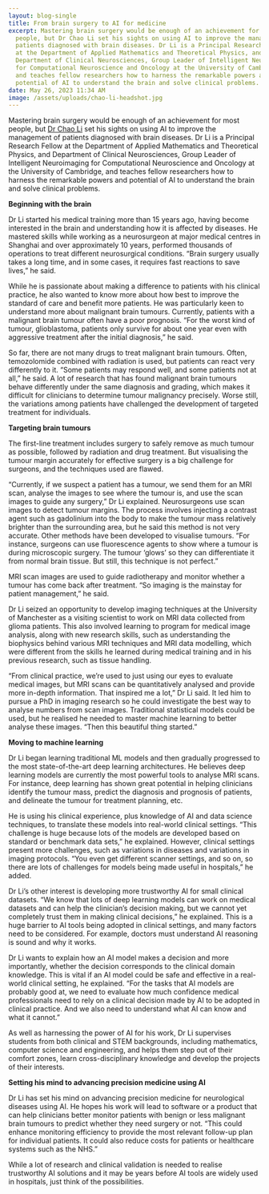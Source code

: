 ```yaml
---
layout: blog-single
title: From brain surgery to AI for medicine
excerpt: Mastering brain surgery would be enough of an achievement for most
  people, but Dr Chao Li set his sights on using AI to improve the management of
  patients diagnosed with brain diseases. Dr Li is a Principal Research Fellow
  at the Department of Applied Mathematics and Theoretical Physics, and
  Department of Clinical Neurosciences, Group Leader of Intelligent Neuroimaging
  for Computational Neuroscience and Oncology at the University of Cambridge,
  and teaches fellow researchers how to harness the remarkable powers and
  potential of AI to understand the brain and solve clinical problems.
date: May 26, 2023 11:34 AM
image: /assets/uploads/chao-li-headshot.jpg
---
```

Mastering brain surgery would be enough of an achievement for most people, but [Dr Chao Li](https://www.neurosurg.cam.ac.uk/research-groups/brain-tumour-imaging-lab/2988-2/dr-chao-li/) set his sights on using AI to improve the management of patients diagnosed with brain diseases. Dr Li is a Principal Research Fellow at the Department of Applied Mathematics and Theoretical Physics, and Department of Clinical Neurosciences, Group Leader of Intelligent Neuroimaging for Computational Neuroscience and Oncology at the University of Cambridge, and teaches fellow researchers how to harness the remarkable powers and potential of AI to understand the brain and solve clinical problems.


**Beginning with the brain**


Dr Li started his medical training more than 15 years ago, having become interested in the brain and understanding how it is affected by diseases. He mastered skills while working as a neurosurgeon at major medical centres in Shanghai and over approximately 10 years, performed thousands of operations to treat different neurosurgical conditions. “Brain surgery usually takes a long time, and in some cases, it requires fast reactions to save lives,” he said.


While he is passionate about making a difference to patients with his clinical practice, he also wanted to know more about how best to improve the standard of care and benefit more patients. He was particularly keen to understand more about malignant brain tumours. Currently, patients with a malignant brain tumour often have a poor prognosis. “For the worst kind of tumour, glioblastoma, patients only survive for about one year even with aggressive treatment after the initial diagnosis,” he said.


So far, there are not many drugs to treat malignant brain tumours. Often, temozolomide combined with radiation is used, but patients can react very differently to it. “Some patients may respond well, and some patients not at all,” he said. A lot of research that has found malignant brain tumours behave differently under the same diagnosis and grading, which makes it difficult for clinicians to determine tumour malignancy precisely. Worse still, the variations among patients have challenged the development of targeted treatment for individuals.


**Targeting brain tumours**


The first-line treatment includes surgery to safely remove as much tumour as possible, followed by radiation and drug treatment.  But visualising the tumour margin accurately for effective surgery is a big challenge for surgeons, and the techniques used are flawed.


“Currently, if we suspect a patient has a tumour, we send them for an MRI scan, analyse the images to see where the tumour is, and use the scan images to guide any surgery,” Dr Li explained. Neurosurgeons use scan images to detect tumour margins. The process involves injecting a contrast agent such as gadolinium into the body to make the tumour mass relatively brighter than the surrounding area, but he said this method is not very accurate. 
Other methods have been developed to visualise tumours. “For instance, surgeons can use fluorescence agents to show where a tumour is during microscopic surgery. The tumour ‘glows’ so they can differentiate it from normal brain tissue. But still, this technique is not perfect.” 


MRI scan images are used to guide radiotherapy and monitor whether a tumour has come back after treatment. “So imaging is the mainstay for patient management,” he said.


Dr Li seized an opportunity to develop imaging techniques at the University of Manchester as a visiting scientist to work on MRI data collected from glioma patients. This also involved learning to program for medical image analysis, along with new research skills, such as understanding the biophysics behind various MRI techniques and MRI data modelling, which were different from the skills he learned during medical training and in his previous research, such as tissue handling.


“From clinical practice, we’re used to just using our eyes to evaluate medical images, but MRI scans can be quantitatively analysed and provide more in-depth information. That inspired me a lot,” Dr Li said. It led him to pursue a PhD in imaging research so he could investigate the best way to analyse numbers from scan images. Traditional statistical models could be used, but he realised he needed to master machine learning to better analyse these images. “Then this beautiful thing started.”


**Moving to machine learning**


Dr Li began learning traditional ML models and then gradually progressed to the most state-of-the-art deep learning architectures. He believes deep learning models are currently the most powerful tools to analyse MRI scans. For instance, deep learning has shown great potential in helping clinicians identify the tumour mass, predict the diagnosis and prognosis of patients, and delineate the tumour for treatment planning, etc. 


He is using his clinical experience, plus knowledge of AI and data science techniques, to translate these models into real-world clinical settings. “This challenge is huge because lots of the models are developed based on standard or benchmark data sets,” he explained. However, clinical settings present more challenges, such as variations in diseases and variations in imaging protocols. “You even get different scanner settings, and so on, so there are lots of challenges for models being made useful in hospitals,” he added.


Dr Li’s other interest is developing more trustworthy AI for small clinical datasets. “We know that lots of deep learning models can work on medical datasets and can help the clinician’s decision making, but we cannot yet completely trust them in making clinical decisions,” he explained. This is a huge barrier to AI tools being adopted in clinical settings, and many factors need to be considered. For example, doctors must understand AI reasoning is sound and why it works. 


Dr Li wants to explain how an AI model makes a decision and more importantly, whether the decision corresponds to the clinical domain knowledge. This is vital if an AI model could be safe and effective in a real-world clinical setting, he explained. “For the tasks that AI models are probably good at, we need to evaluate how much confidence medical professionals need to rely on a clinical decision made by AI to be adopted in clinical practice. And we also need to understand what AI can know and what it cannot.”

As well as harnessing the power of AI for his work, Dr Li supervises students from both clinical and STEM backgrounds, including mathematics, computer science and engineering, and helps them step out of their comfort zones, learn cross-disciplinary knowledge and develop the projects of their interests.


**Setting his mind to advancing precision medicine using AI**


Dr Li has set his mind on advancing precision medicine for neurological diseases using AI. He hopes his work will lead to software or a product that can help clinicians better monitor patients with benign or less malignant brain tumours to predict whether they need surgery or not. “This could enhance monitoring efficiency to provide the most relevant follow-up plan for individual patients. It could also reduce costs for patients or healthcare systems such as the NHS.” 


While a lot of research and clinical validation is needed to realise trustworthy AI solutions and it may be years before AI tools are widely used in hospitals, just think of the possibilities.